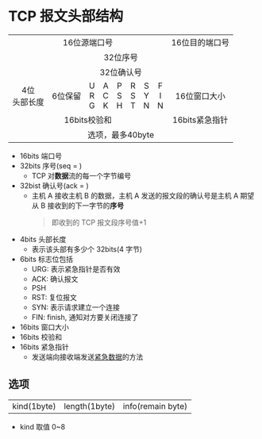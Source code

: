 # TCP 报文头部结构

<table>
  <tr align="center">
    <td colspan = "16">16位源端口号</td>
    <td colspan = "16">16位目的端口号</td>
  </tr>
  <tr align="center">
    <td colspan = "32">32位序号</td>
  </tr>
  <tr align="center">
    <td colspan = "32">32位确认号</td>
  </tr>
  <tr align="center">
    <td colspan = "4">4位<br>头部长度</td>
    <td colspan = "6">6位保留</td>
    <td>U<br>R<br>G</td>
    <td>A<br>C<br>K</td>
    <td>P<br>S<br>H</td>
    <td>R<br>S<br>T</td>
    <td>S<br>Y<br>N</td>
    <td>F<br>I<br>N</td>
    <td colspan= "16">16位窗口大小</td>
  </tr>
  <tr align="center">
    <td colspan = "16">16bits校验和</td>
    <td colspan = "16">16bits紧急指针</td>
  </tr>
  <tr align="center">
    <td colspan = "32">选项，最多40byte</td>
  </tr>
</table>

-   16bits 端口号
-   32bits 序号(seq = )
    -   TCP 对**数据**流的每一个字节编号
-   32bist 确认号(ack = )
    -   主机 A 接收主机 B 的数据，主机 A 发送的报文段的确认号是主机 A 期望从 B 接收到的下一字节的**序号**
        > 即收到的 TCP 报文段序号值+1
-   4bits 头部长度
    -   表示该头部有多少个 32bits(4 字节)
-   6bits 标志位包括
    -   URG: 表示紧急指针是否有效
    -   ACK: 确认报文
    -   PSH
    -   RST: 复位报文
    -   SYN: 表示请求建立一个连接
    -   FIN: finish, 通知对方要关闭连接了
-   16bits 窗口大小
-   16bits 校验和
-   16bits 紧急指针
    -   发送端向接收端发送[紧急数据](带外数据.md)的方法

## 选项

<table>
    <tr>
        <td>kind(1byte)</td>
        <td>length(1byte)</td>
        <td>info(remain byte)</td>
   </tr>
</table>

-   kind 取值 0~8
